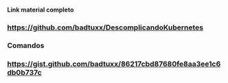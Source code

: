 #### Link material completo

### https://github.com/badtuxx/DescomplicandoKubernetes

### Comandos

### https://gist.github.com/badtuxx/86217cbd87680fe8aa3ee1c6db0b737c
